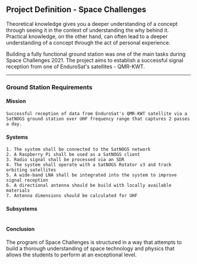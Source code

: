## Project Definition - Space Challenges

Theoretical knowledge gives you a deeper understanding of a concept through seeing it in the context of understanding the why behind it.
Practical knowledge, on the other hand, can often lead to a deeper understanding of a concept through the act of personal experience.

Building a fully functional ground station was one of the main tasks during Space Challenges 2021. The project aims to establish a successful signal reception from one of EnduroSat's satellites - QMR-KWT.

---

### Ground Station Requirements


#### Mission
```
Successful reception of data from EnduroSat's QMR-KWT satellite via a SatNOGS ground station over UHF frequency range that captures 2 passes a day.
```
#### Systems
```
1. The system shall be connected to the SatNOGS network
2. A Raspberry Pi shall be used as a SatNOGS client
3. Radio signal shall be processed via an SDR
4. The system shall operate with a SatNOGS Rotator v3 and track orbiting satellites
5. A wide-band LNA shall be integrated into the system to improve signal reception
6. A directional antenna should be build with locally available materials
7. Antenna dimensions should be calculated for UHF
```
#### Subsystems
```

```



#### Conclusion

The program of Space Challenges is structured in a way that attempts to build a thorough understanding of space technology and physics that allows the students to perform at an exceptional level.

